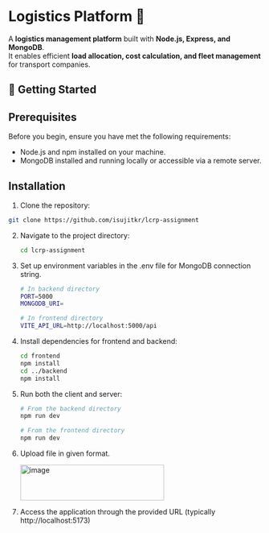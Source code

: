 # Logistics Platform 🚚

A **logistics management platform** built with **Node.js, Express, and MongoDB**.  
It enables efficient **load allocation, cost calculation, and fleet management** for transport companies.

## 🚀 Getting Started

## Prerequisites

Before you begin, ensure you have met the following requirements:

- Node.js and npm installed on your machine.
- MongoDB installed and running locally or accessible via a remote server.

## Installation

1. Clone the repository:
  ```bash
  git clone https://github.com/isujitkr/lcrp-assignment
  ```
2. Navigate to the project directory:
   ```bash
   cd lcrp-assignment

3. Set up environment variables in the .env file for MongoDB connection string.
   ```bash
   # In backend directory
   PORT=5000
   MONGODB_URI=

   # In frontend directory
   VITE_API_URL=http://localhost:5000/api

4. Install dependencies for frontend and backend:
   ```bash
   cd frontend
   npm install
   cd ../backend
   npm install

5. Run both the client and server:
   ```bash
   # From the backend directory
   npm run dev

   # From the frontend directory
   npm run dev

6. Upload file in given format.

    <img width="286" height="71" alt="image" src="https://github.com/user-attachments/assets/6a33a256-1e02-4b45-a17b-ac5e1f111018" />

7. Access the application through the provided URL (typically http://localhost:5173)

